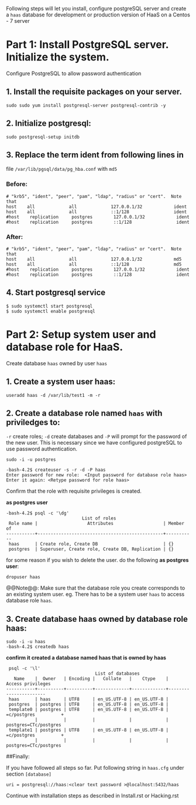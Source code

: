 Following steps will let you install, configure postgreSQL server and create a
`haas` database for development or production version of HaaS on a 
Centos - 7 server



# Part 1: Install PostgreSQL server. Initialize the system. 
Configure PostgreSQL to allow password authentication

## 1. Install the requisite packages on your server.

```
sudo sudo yum install postgresql-server postgresql-contrib -y
```

## 2. Initialize postgresql:

```
sudo postgresql-setup initdb
```

## 3. Replace the term ident from following lines in 
file `/var/lib/pgsql/data/pg_hba.conf` with `md5`

### Before:

```
# "krb5", "ident", "peer", "pam", "ldap", "radius" or "cert".  Note that
host    all             all             127.0.0.1/32            ident
host    all             all             ::1/128                 ident
#host    replication     postgres        127.0.0.1/32            ident
#host    replication     postgres        ::1/128                 ident
```

### After:

```
# "krb5", "ident", "peer", "pam", "ldap", "radius" or "cert".  Note that
host    all             all             127.0.0.1/32            md5
host    all             all             ::1/128                 md5
#host    replication     postgres        127.0.0.1/32            ident
#host    replication     postgres        ::1/128                 ident
```

## 4. Start postgresql service

```
$ sudo systemctl start postgresql
$ sudo systemctl enable postgresql
```


# Part 2: Setup system user and database role for HaaS. 
Create database `haas` owned by user `haas`

## 1. Create a system user haas:

```
useradd haas -d /var/lib/test1 -m -r
```

## 2. Create a database role named `haas` with priviledges to:
 `-r` create roles; 
 `-d` create databases and 
 `-P` will prompt for the password of the new user. 
This is necessary since we have configured postgreSQL to use password authentication.

```
sudo -i -u postgres

-bash-4.2$ createuser -s -r -d -P haas
Enter password for new role:  <Input password for database role haas>
Enter it again: <Retype password for role haas>
```

Confirm that the role with requisite privileges is created.


**as postgres user**

```
-bash-4.2$ psql -c '\dg'
                             List of roles
 Role name |                   Attributes                   | Member of 
-----------+------------------------------------------------+-----------
 haas      | Create role, Create DB                         | {}
 postgres  | Superuser, Create role, Create DB, Replication | {}
```

for some reason if you wish to delete the user. do the following **as postgres user**:

```
dropuser haas
```
@@Note@@: Make sure that the database role you create corresponds to an existing system user. 
eg. There has to be a system user `haas` to access database role `haas`.


## 3. Create database haas owned by database role haas:

```
sudo -i -u haas
-bash-4.2$ createdb haas
```

**confirm it created a database named haas that is owned by haas**
```
 psql -c '\l'
                                  List of databases
   Name    |  Owner   | Encoding |   Collate   |    Ctype    |   Access privileges   
-----------+----------+----------+-------------+-------------+-----------------------
 haas      | haas     | UTF8     | en_US.UTF-8 | en_US.UTF-8 | 
 postgres  | postgres | UTF8     | en_US.UTF-8 | en_US.UTF-8 | 
 template0 | postgres | UTF8     | en_US.UTF-8 | en_US.UTF-8 | =c/postgres          +
           |          |          |             |             | postgres=CTc/postgres
 template1 | postgres | UTF8     | en_US.UTF-8 | en_US.UTF-8 | =c/postgres          +
           |          |          |             |             | postgres=CTc/postgres
```

##Finally:

If you have followed all steps so far. 
Put following string in `haas.cfg` under section `[database]`

```
uri = postgresql://haas:<clear text password >@localhost:5432/haas
```
Continue with installation steps as described in Install.rst or Hacking.rst

